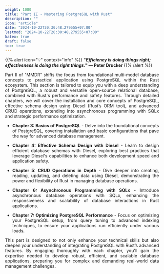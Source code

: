 ```yaml
---
weight: 1000
title: "Part II - Mastering PostgreSQL with Rust"
description: ""
icon: "article"
date: "2024-10-22T20:30:48.279555+07:00"
lastmod: "2024-10-22T20:30:48.279555+07:00"
katex: true
draft: false
toc: true
---
```

{{% alert icon="💡" context="info" %}}
<strong>"<em>Efficiency is doing things right; effectiveness is doing the right things.</em>" — Peter Drucker</strong>
{{% /alert %}}

<p style="text-align: justify;">
Part II of "MMDR" shifts the focus from foundational multi-model database concepts to practical application using PostgreSQL within the Rust ecosystem. This section is tailored to equip you with a deep understanding of PostgreSQL, a robust and versatile open-source relational database, combined with Rust's performance and safety features. Through detailed chapters, we will cover the installation and core concepts of PostgreSQL, effective schema design using Diesel (Rust’s ORM tool), and advanced CRUD operations, extending into asynchronous programming with SQLx and strategic performance optimization.
</p>

- <p style="text-align: justify;"><strong>Chapter 3: Basics of PostgreSQL</strong> - Delve into the foundational concepts of PostgreSQL, covering installation and basic configurations that pave the way for advanced database management.</p>
- <p style="text-align: justify;"><strong>Chapter 4: Effective Schema Design with Diesel</strong> - Learn to design efficient database schemas with Diesel, exploring best practices that leverage Diesel's capabilities to enhance both development speed and application safety.</p>
- <p style="text-align: justify;"><strong>Chapter 5: CRUD Operations in Depth</strong> - Dive deeper into creating, reading, updating, and deleting data using Diesel, demonstrating the power and flexibility of Rust in managing database operations.</p>
- <p style="text-align: justify;"><strong>Chapter 6: Asynchronous Programming with SQLx</strong> - Introduce asynchronous database operations with SQLx, enhancing the responsiveness and scalability of database interactions in Rust applications.</p>
- <p style="text-align: justify;"><strong>Chapter 7: Optimizing PostgreSQL Performance</strong> - Focus on optimizing your PostgreSQL setup, from query tuning to advanced indexing techniques, to ensure your applications run efficiently under various loads.</p>
<p style="text-align: justify;">
This part is designed to not only enhance your technical skills but also deepen your understanding of integrating PostgreSQL with Rust’s advanced features. By engaging thoroughly with each chapter, you'll gain the expertise needed to develop robust, efficient, and scalable database applications, preparing you for complex and demanding real-world data management challenges.
</p>
